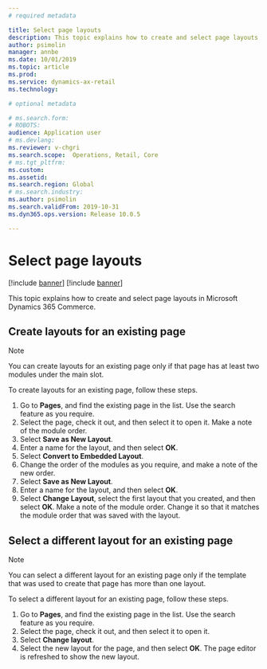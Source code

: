 ```yaml
---
# required metadata

title: Select page layouts
description: This topic explains how to create and select page layouts in Microsoft Dynamics 365 Commerce.
author: psimolin
manager: annbe
ms.date: 10/01/2019
ms.topic: article
ms.prod: 
ms.service: dynamics-ax-retail
ms.technology: 

# optional metadata

# ms.search.form: 
# ROBOTS: 
audience: Application user
# ms.devlang: 
ms.reviewer: v-chgri
ms.search.scope:  Operations, Retail, Core
# ms.tgt_pltfrm: 
ms.custom: 
ms.assetid: 
ms.search.region: Global
# ms.search.industry: 
ms.author: psimolin
ms.search.validFrom: 2019-10-31
ms.dyn365.ops.version: Release 10.0.5

---
```


# Select page layouts

[!include [banner](includes/preview-banner.md)]
[!include [banner](includes/banner.md)]

This topic explains how to create and select page layouts in Microsoft Dynamics 365 Commerce.

## Create layouts for an existing page

> [!NOTE]
> You can create layouts for an existing page only if that page has at least two modules under the main slot.

To create layouts for an existing page, follow these steps.

1. Go to **Pages**, and find the existing page in the list. Use the search feature as you require.
1. Select the page, check it out, and then select it to open it. Make a note of the module order.
1. Select **Save as New Layout**.
1. Enter a name for the layout, and then select **OK**.
1. Select **Convert to Embedded Layout**.
1. Change the order of the modules as you require, and make a note of the new order.
1. Select **Save as New Layout**.
1. Enter a name for the layout, and then select **OK**.
1. Select **Change Layout**, select the first layout that you created, and then select **OK**. Make a note of the module order. Change it so that it matches the module order that was saved with the layout.

## Select a different layout for an existing page

> [!NOTE]
> You can select a different layout for an existing page only if the template that was used to create that page has more than one layout.

To select a different layout for an existing page, follow these steps.

1. Go to **Pages**, and find the existing page in the list. Use the search feature as you require.
1. Select the page, check it out, and then select it to open it.
1. Select **Change layout**.
1. Select the new layout for the page, and then select **OK**. The page editor is refreshed to show the new layout.
